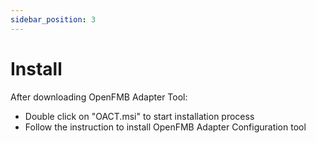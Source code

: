 ```yaml
---
sidebar_position: 3
---
```


# Install

After downloading OpenFMB Adapter Tool:

- Double click on "OACT.msi" to start installation process
- Follow the instruction to install OpenFMB Adapter Configuration tool


